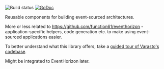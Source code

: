 ![Build status](https://github.com/function61/eventkit/workflows/Build/badge.svg)
[![GoDoc](https://img.shields.io/badge/godoc-reference-5272B4.svg?style=for-the-badge)](https://godoc.org/github.com/function61/eventkit)

Reusable components for building event-sourced architectures.

More or less related to https://github.com/function61/eventhorizon - application-specific
helpers, code generation etc. to make using event-sourced applications easier.

To better understand what this library offers, take a
[guided tour of Varasto's codebase](https://github.com/function61/varasto/blob/master/docs/design_codebase.md).

Might be integrated to EventHorizon later.
